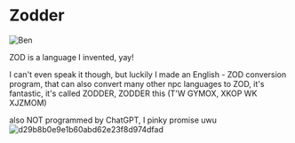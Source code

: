 # Zodder

![Ben](https://github.com/user-attachments/assets/e7fa6ea3-2348-406f-88dd-12f0870c31a9)

ZOD is a language I invented, yay!

I can't even speak it though, but luckily I made an English - ZOD conversion program, that can also convert many other npc languages to ZOD, it's fantastic, it's called ZODDER, ZODDER this (T'W GYMOX, XKOP WK XJZMOM)


also NOT programmed by ChatGPT, I pinky promise uwu
![d29b8b0e9e1b60abd62e23f8d974dfad](https://github.com/user-attachments/assets/961a168c-877f-431e-84cb-e61c498609f9)
